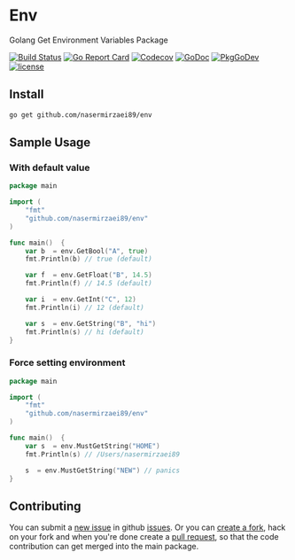 # Env

Golang Get Environment Variables Package

[![Build Status](https://travis-ci.org/nasermirzaei89/env.svg?branch=master)](https://travis-ci.org/nasermirzaei89/env)
[![Go Report Card](https://goreportcard.com/badge/github.com/nasermirzaei89/env)](https://goreportcard.com/report/github.com/nasermirzaei89/env)
[![Codecov](https://codecov.io/gh/nasermirzaei89/env/branch/master/graph/badge.svg)](https://codecov.io/gh/nasermirzaei89/env)
[![GoDoc](https://godoc.org/github.com/nasermirzaei89/env?status.svg)](https://godoc.org/github.com/nasermirzaei89/env)
[![PkgGoDev](https://pkg.go.dev/badge/github.com/nasermirzaei89/env)](https://pkg.go.dev/github.com/nasermirzaei89/env)
[![license](https://img.shields.io/github/license/mashape/apistatus.svg?maxAge=2592000)](https://raw.githubusercontent.com/nasermirzaei89/env/master/LICENSE)

## Install

```sh
go get github.com/nasermirzaei89/env
```

## Sample Usage

### With default value

```go
package main

import (
    "fmt"
    "github.com/nasermirzaei89/env"
)

func main()  {
    var b  = env.GetBool("A", true)
    fmt.Println(b) // true (default)

    var f  = env.GetFloat("B", 14.5)
    fmt.Println(f) // 14.5 (default)

    var i  = env.GetInt("C", 12)
    fmt.Println(i) // 12 (default)

    var s  = env.GetString("B", "hi")
    fmt.Println(s) // hi (default)
}
```

### Force setting environment

```go
package main

import (
    "fmt"
    "github.com/nasermirzaei89/env"
)

func main()  {
    var s  = env.MustGetString("HOME")
    fmt.Println(s) // /Users/nasermirzaei89

    s  = env.MustGetString("NEW") // panics
}
```

## Contributing

You can submit a [new issue](https://github.com/nasermirzaei89/env/issues/new) in github [issues](https://github.com/nasermirzaei89/env/issues).
Or you can [create a fork](https://help.github.com/articles/fork-a-repo), hack on your fork and when you're done create a [pull request](https://help.github.com/articles/fork-a-repo#pull-requests), so that the code contribution can get merged into the main package.
